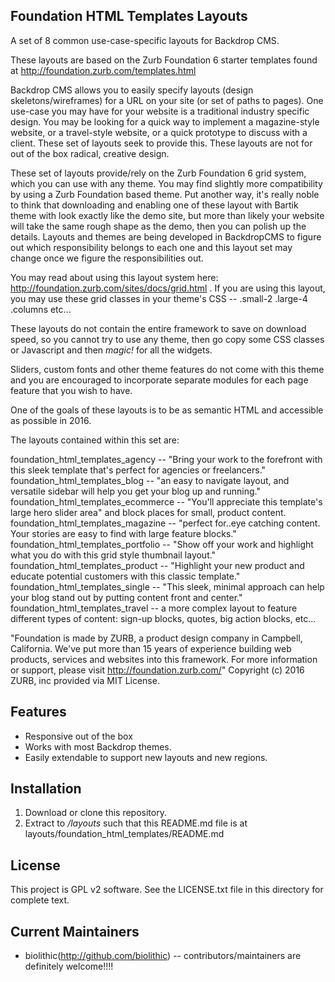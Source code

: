 Foundation HTML Templates Layouts
-----------------

A set of 8 common use-case-specific layouts for Backdrop CMS.

These layouts are based on the Zurb Foundation 6 starter templates found at <http://foundation.zurb.com/templates.html>

Backdrop CMS allows you to easily specify layouts (design skeletons/wireframes) for a URL on your site (or set of paths to pages).
One use-case you may have for your website is a traditional industry specific design.  You may be looking for a quick way to implement a magazine-style website, or a travel-style website, or a quick prototype to discuss with a client.  These set of layouts seek to provide this.  These layouts are not for out of the box radical, creative design.

These set of layouts provide/rely on the Zurb Foundation 6 grid system, which you can use with any theme.  You may find slightly more compatibility by using a Zurb Foundation based theme.  Put another way, it's really noble to think that downloading and enabling one of these layout with Bartik theme with look exactly like the demo site, but more than likely your website will take the same rough shape as the demo, then you can polish up the details.  Layouts and themes are being developed in BackdropCMS to figure out which responsibility belongs to each one and this layout set may change once we figure the responsibilities out.

You may read about using this layout system here: http://foundation.zurb.com/sites/docs/grid.html .
If you are using this layout, you may use these grid classes in your theme's CSS -- .small-2 .large-4 .columns etc...

These layouts do not contain the entire framework to save on download speed, so you cannot try to use any theme, then go copy some CSS classes or Javascript and then *magic!* for all the widgets.

Sliders, custom fonts and other theme features do not come with this theme and you are encouraged to incorporate separate modules for each page feature that you wish to have.

One of the goals of these layouts is to be as semantic HTML and accessible as possible in 2016.

The layouts contained within this set are:

foundation_html_templates_agency -- "Bring your work to the forefront with this sleek template that's perfect for agencies or freelancers."
foundation_html_templates_blog -- "an easy to navigate layout, and versatile sidebar will help you get your blog up and running."
foundation_html_templates_ecommerce -- "You'll appreciate this template's large hero slider area" and block places for small, product content.
foundation_html_templates_magazine -- "perfect for..eye catching content. Your stories are easy to find with large feature blocks."
foundation_html_templates_portfolio -- "Show off your work and highlight what you do with this grid style thumbnail layout."
foundation_html_templates_product  -- "Highlight your new product and educate potential customers with this classic template."
foundation_html_templates_single  -- "This sleek, minimal approach can help your blog stand out by putting content front and center."
foundation_html_templates_travel -- a more complex layout to feature different types of content: sign-up blocks, quotes, big action blocks, etc...

"Foundation is made by ZURB, a product design company in Campbell, California. We've put more than 15 years of experience building web products, services and websites into this framework.  For more information or support, please visit <http://foundation.zurb.com/>" Copyright (c) 2016 ZURB, inc provided via MIT License.

## Features

* Responsive out of the box
* Works with most Backdrop themes.
* Easily extendable to support new layouts and new regions.

## Installation

1. Download or clone this repository.
2. Extract to */layouts* such that this README.md file is at layouts/foundation_html_templates/README.md

## License

This project is GPL v2 software. See the LICENSE.txt file in this directory for complete text.

## Current Maintainers

* biolithic(http://github.com/biolithic)
-- contributors/maintainers are definitely welcome!!!!
